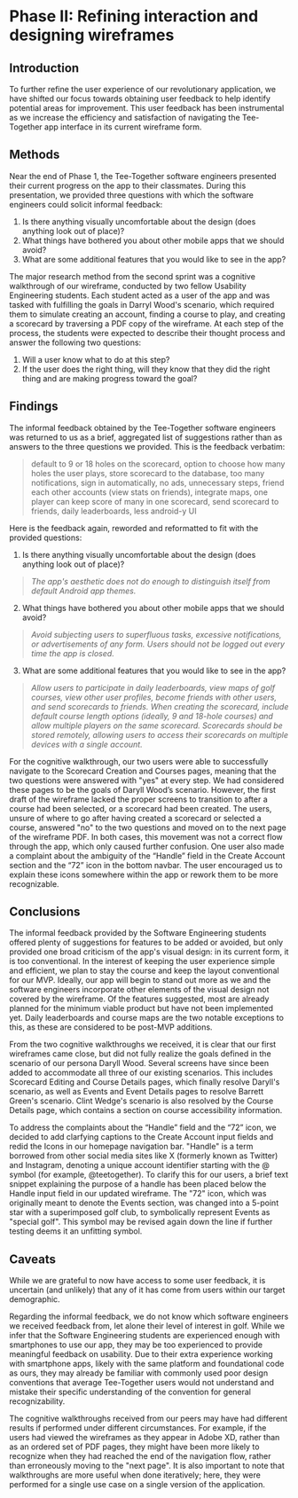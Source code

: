 # Phase II: Refining interaction and designing wireframes

## Introduction

To further refine the user experience of our revolutionary application, we have shifted our focus towards obtaining user feedback to help identify potential areas for improvement. This user feedback has been instrumental as we increase the efficiency and satisfaction of navigating the Tee-Together app interface in its current wireframe form.

## Methods

Near the end of Phase 1, the Tee-Together software engineers presented their current progress on the app to their classmates. During this presentation, we provided three questions with which the software engineers could solicit informal feedback:

 1. Is there anything visually uncomfortable about the design (does anything look out of place)?
 2. What things have bothered you about other mobile apps that we should avoid?
 3. What are some additional features that you would like to see in the app?

The major research method from the second sprint was a cognitive walkthrough of our wireframe, conducted by two fellow Usability Engineering students. Each student acted as a user of the app and was tasked with fulfilling the goals in Darryl Wood's scenario, which required them to simulate creating an account, finding a course to play, and creating a scorecard by traversing a PDF copy of the wireframe. At each step of the process, the students were expected to describe their thought process and answer the following two questions:

 1. Will a user know what to do at this step?
 2. If the user does the right thing, will they know that they did the right thing and are making progress toward the goal?

## Findings

The informal feedback obtained by the Tee-Together software engineers was returned to us as a brief, aggregated list of suggestions rather than as answers to the three questions we provided. This is the feedback verbatim:

> default to 9 or 18 holes on the scorecard, option to choose how many holes the user plays, store scorecard to the database, too many notifications, sign in automatically, no ads, unnecessary steps, friend each other accounts (view stats on friends), integrate maps, one player can keep score of many in one scorecard, send scorecard to friends, daily leaderboards, less android-y UI

Here is the feedback again, reworded and reformatted to fit with the provided questions:

 1. Is there anything visually uncomfortable about the design (does anything look out of place)?
> *The app's aesthetic does not do enough to distinguish itself from default Android app themes.*
 2. What things have bothered you about other mobile apps that we should avoid?
> *Avoid subjecting users to superfluous tasks, excessive notifications, or advertisements of any form. Users should not be logged out every time the app is closed.*
 3. What are some additional features that you would like to see in the app?
> *Allow users to participate in daily leaderboards, view maps of golf courses, view other user profiles, become friends with other users, and send scorecards to friends. When creating the scorecard, include default course length options (ideally, 9 and 18-hole courses) and allow multiple players on the same scorecard. Scorecards should be stored remotely, allowing users to access their scorecards on multiple devices with a single account.*

For the cognitive walkthrough, our two users were able to successfully navigate to the Scorecard Creation and Courses pages, meaning that the two questions were answered with "yes" at every step. We had considered these pages to be the goals of Daryll Wood’s scenario. However, the first draft of the wireframe lacked the proper screens to transition to after a course had been selected, or a scorecard had been created. The users, unsure of where to go after having created a scorecard or selected a course, answered "no" to the two questions and moved on to the next page of the wireframe PDF. In both cases, this movement was not a correct flow through the app, which only caused further confusion. One user also made a complaint about the ambiguity of the “Handle” field in the Create Account section and the “72” icon in the bottom navbar. The user encouraged us to explain these icons somewhere within the app or rework them to be more recognizable.

## Conclusions
The informal feedback provided by the Software Engineering students offered plenty of suggestions for features to be added or avoided, but only provided one broad criticism of the app's visual design: in its current form, it is too conventional. In the interest of keeping the user experience simple and efficient, we plan to stay the course and keep the layout conventional for our MVP. Ideally, our app will begin to stand out more as we and the software engineers incorporate other elements of the visual design not covered by the wireframe. Of the features suggested, most are already planned for the minimum viable product but have not been implemented yet. Daily leaderboards and course maps are the two notable exceptions to this, as these are considered to be post-MVP additions.

From the two cognitive walkthroughs we received, it is clear that our first wireframes came close, but did not fully realize the goals defined in the scenario of our persona Daryll Wood. Several screens have since been added to accommodate all three of our existing scenarios. This includes Scorecard Editing and Course Details pages, which finally resolve Daryll's scenario, as well as Events and Event Details pages to resolve Barrett Green's scenario. Clint Wedge's scenario is also resolved by the Course Details page, which contains a section on course accessibility information.

To address the complaints about the “Handle” field and the “72” icon, we decided to add clarfying captions to the Create Account input fields and redid the Icons in our homepage navigation bar. "Handle" is a term borrowed from other social media sites like X (formerly known as Twitter) and Instagram, denoting a unique account identifier starting with the @ symbol (for example, @teetogether). To clarify this for our users, a brief text snippet explaining the purpose of a handle has been placed below the Handle input field in our updated wireframe. The "72" icon, which was originally meant to denote the Events section, was changed into a 5-point star with a superimposed golf club, to symbolically represent Events as "special golf". This symbol may be revised again down the line if further testing deems it an unfitting symbol.

## Caveats

While we are grateful to now have access to some user feedback, it is uncertain (and unlikely) that any of it has come from users within our target demographic.

Regarding the informal feedback, we do not know which software engineers we received feedback from, let alone their level of interest in golf. While we infer that the Software Engineering students are experienced enough with smartphones to use our app, they may be too experienced to provide meaningful feedback on usability. Due to their extra experience working with smartphone apps, likely with the same platform and foundational code as ours, they may already be familiar with commonly used poor design conventions that average Tee-Together users would not understand and mistake their specific understanding of the convention for general recognizability.

The cognitive walkthroughs received from our peers may have had different results if performed under different circumstances. For example, if the users had viewed the wireframes as they appear in Adobe XD, rather than as an ordered set of PDF pages, they might have been more likely to recognize when they had reached the end of the navigation flow, rather than erroneously moving to the "next page". It is also important to note that walkthroughs are more useful when done iteratively; here, they were performed for a single use case on a single version of the application. 
